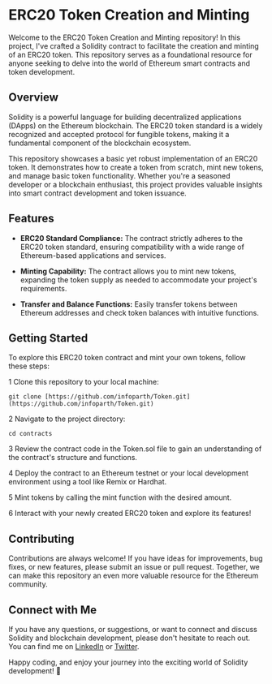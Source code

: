 # ERC20 Token Creation and Minting
Welcome to the ERC20 Token Creation and Minting repository! In this project, I've crafted a Solidity contract to facilitate the creation and minting of an ERC20 token. This repository serves as a foundational resource for anyone seeking to delve into the world of Ethereum smart contracts and token development.

## Overview
Solidity is a powerful language for building decentralized applications (DApps) on the Ethereum blockchain. The ERC20 token standard is a widely recognized and accepted protocol for fungible tokens, making it a fundamental component of the blockchain ecosystem.

This repository showcases a basic yet robust implementation of an ERC20 token. It demonstrates how to create a token from scratch, mint new tokens, and manage basic token functionality. Whether you're a seasoned developer or a blockchain enthusiast, this project provides valuable insights into smart contract development and token issuance.

## Features
- **ERC20 Standard Compliance:** The contract strictly adheres to the ERC20 token standard, ensuring compatibility with a wide range of Ethereum-based applications and services.

- **Minting Capability:** The contract allows you to mint new tokens, expanding the token supply as needed to accommodate your project's requirements.

- **Transfer and Balance Functions:** Easily transfer tokens between Ethereum addresses and check token balances with intuitive functions.

## Getting Started
To explore this ERC20 token contract and mint your own tokens, follow these steps:

1 Clone this repository to your local machine:
   ```
   git clone [https://github.com/infoparth/Token.git](https://github.com/infoparth/Token.git)
  ```
2 Navigate to the project directory:

```
cd contracts
```

3 Review the contract code in the Token.sol file to gain an understanding of the contract's structure and functions.

4 Deploy the contract to an Ethereum testnet or your local development environment using a tool like Remix or Hardhat.

5 Mint tokens by calling the mint function with the desired amount.

6 Interact with your newly created ERC20 token and explore its features!

## Contributing
Contributions are always welcome! If you have ideas for improvements, bug fixes, or new features, please submit an issue or pull request. Together, we can make this repository an even more valuable resource for the Ethereum community.

## Connect with Me
If you have any questions, or suggestions, or want to connect and discuss Solidity and blockchain development, please don't hesitate to reach out. You can find me on [LinkedIn](https://www.linkedin.com/in/parthverma-/) or [Twitter](https://twitter.com/verma_parth79).

Happy coding, and enjoy your journey into the exciting world of Solidity development! 🚀
